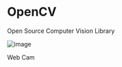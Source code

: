 # OpenCV
Open Source Computer Vision Library


![image](https://user-images.githubusercontent.com/25465327/136688029-5cf34a56-f029-44b8-912f-585fc4c9eec5.png)

Web Cam
